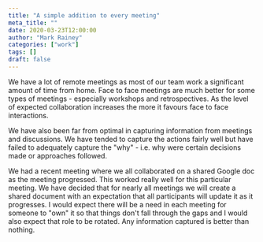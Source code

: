```yaml
---
title: "A simple addition to every meeting"
meta_title: ""
date: 2020-03-23T12:00:00
author: "Mark Rainey"
categories: ["work"]
tags: []
draft: false
---
```

We have a lot of remote meetings as most of our team work a significant amount of time from home. Face to face meetings are much better for some types of meetings - especially workshops and retrospectives. As the level of expected collaboration increases the more it favours face to face interactions.

We have also been far from optimal in capturing information from meetings and discussions. We have tended to capture the actions fairly well but have failed to adequately capture the "why" - i.e. why were certain decisions made or approaches followed.

We had a recent meeting where we all collaborated on a shared Google doc as the meeting progressed. This worked really well for this particular meeting. We have decided that for nearly all meetings we will create a shared document with an expectation that all participants will update it as it progresses. I would expect there will be a need in each meeting for someone to "own" it so that things don't fall through the gaps and I would also expect that role to be rotated. Any information captured is better than nothing. 
